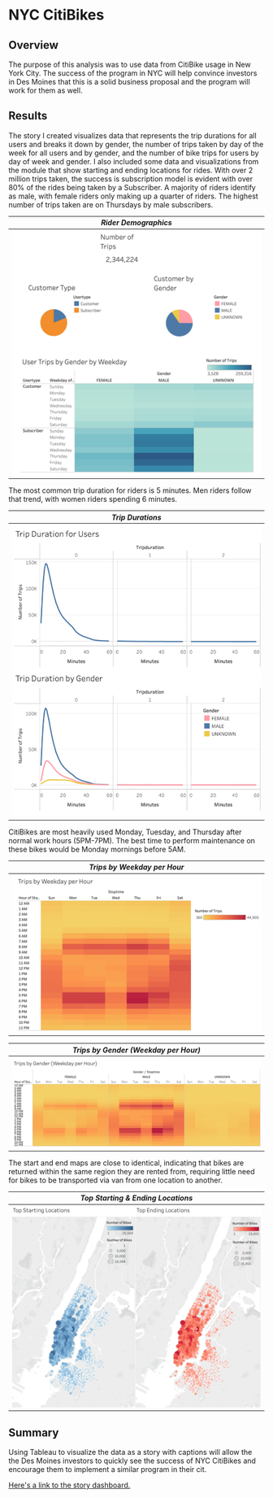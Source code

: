 # NYC CitiBikes

## Overview 
The purpose of this analysis was to use data from CitiBike usage in New York City. The success of the program in NYC will help convince investors in Des Moines that this is a solid business proposal and the program will work for them as well.

## Results
The story I created visualizes data that represents the trip durations for all users and breaks it down by gender, the number of trips taken by day of the week for all users and by gender, and the number of bike trips for users by day of week and gender. I also included some data and visualizations from the module that show starting and ending locations for rides. With over 2 million trips taken, the success is subscription model is evident with over 80% of the rides being taken by a Subscriber. A majority of riders identify as male, with female riders only making up a quarter of riders. The highest number of trips taken are on Thursdays by male subscribers. 

|*Rider Demographics*|
|:--:|
|![Rider Demographics](image/../images/demographics.png)|

The most common trip duration for riders is 5 minutes. Men riders follow that trend, with women riders spending 6 minutes. 

|*Trip Durations*|
|:--:|
|![Trip Durations](image/../images/durations.png)|

CitiBikes are most heavily used Monday, Tuesday, and Thursday after normal work hours (5PM-7PM). The best time to perform maintenance on these bikes would be Monday mornings before 5AM. 

|*Trips by Weekday per Hour*|
|:--:|
|![Weekday by Hour by Gender](image/../images/weekday_hours.png)|

|*Trips by Gender (Weekday per Hour)*|
|:--:|
|![Weekday by Hour](image/../images/weekday_hours_gender.png)|

The start and end maps are close to identical, indicating that bikes are returned within the same region they are rented from, requiring little need for bikes to be transported via van from one location to another. 

|*Top Starting & Ending Locations*|
|:--:|
|![Weekday by Hour](image/../images/locations.png)|

## Summary
Using Tableau to visualize the data as a story with captions will allow the the Des Moines investors to quickly see the success of NYC CitiBikes and encourage them to implement a similar program in their cit.  

[Here's a link to the story dashboard.](https://public.tableau.com/shared/365K9KF3M?:display_count=n&:origin=viz_share_link "NYC CitiBikes")